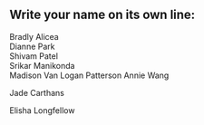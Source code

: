 ## Write your name on its own line:   

Bradly Alicea  
Dianne Park  
Shivam Patel    
Srikar Manikonda  
Madison Van
Logan Patterson
Annie Wang

Jade Carthans


Elisha Longfellow
